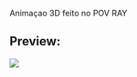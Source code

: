 Animaçao 3D feito no POV RAY

## Preview:

<img src="https://github.com/Knightleo602/TrabalhosPUCPR/blob/main/CS3D/TDE'S/TDE%2001/animacao.gif">






